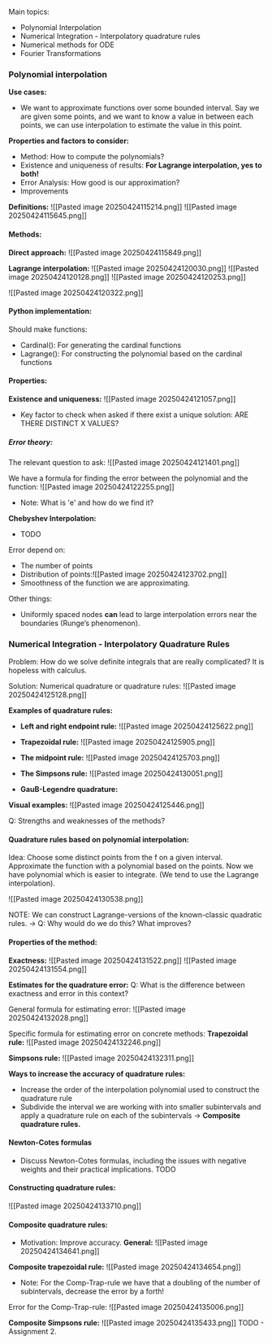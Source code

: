 
Main topics:
- Polynomial Interpolation
- Numerical Integration - Interpolatory quadrature rules 
- Numerical methods for ODE
- Fourier Transformations 


### Polynomial interpolation 
**Use cases:**
- We want to approximate functions over some bounded interval. Say we are given some points, and we want to know a value in between each points, we can use interpolation to estimate the value in this point. 

**Properties and factors to consider:**
- Method: How to compute the polynomials?
- Existence and uniqueness of results: **For Lagrange interpolation, yes to both!** 
- Error Analysis: How good is our approximation?
- Improvements 


**Definitions:**
![[Pasted image 20250424115214.png]]
![[Pasted image 20250424115645.png]]


#### Methods:
**Direct approach:**
![[Pasted image 20250424115849.png]]


**Lagrange interpolation:**
![[Pasted image 20250424120030.png]]
![[Pasted image 20250424120128.png]]
![[Pasted image 20250424120253.png]]

![[Pasted image 20250424120322.png]]


#### Python implementation:
Should make functions:
- Cardinal(): For generating the cardinal functions 
- Lagrange(): For constructing the polynomial based on the cardinal functions  

#### Properties:
**Existence and uniqueness:**
![[Pasted image 20250424121057.png]]
- Key factor to check when asked if there exist a unique solution: ARE THERE DISTINCT X VALUES? 


##### Error theory:
The relevant question to ask:
![[Pasted image 20250424121401.png]]

We have a formula for finding the error between the polynomial and the function:
![[Pasted image 20250424122255.png]]
- Note: What is 'e' and how do we find it?

**Chebyshev Interpolation:**
- TODO 

Error depend on:
- The number of points
- Distribution of points:![[Pasted image 20250424123702.png]]
- Smoothness of the function we are approximating. 

Other things:
- Uniformly spaced nodes **can** lead to large interpolation errors near the boundaries (Runge’s phenomenon).


### Numerical Integration - Interpolatory Quadrature Rules 
Problem: How do we solve definite integrals that are really complicated? It is hopeless with calculus. 

Solution: Numerical quadrature or quadrature rules:
![[Pasted image 20250424125128.png]]

**Examples of quadrature rules:**
- **Left and right endpoint rule:**
![[Pasted image 20250424125622.png]]

- **Trapezoidal rule:** 
![[Pasted image 20250424125905.png]]
- **The midpoint rule:** 
![[Pasted image 20250424125703.png]]

- **The Simpsons rule:**
![[Pasted image 20250424130051.png]]

- **GauB-Legendre quadrature:**




**Visual examples:**
![[Pasted image 20250424125446.png]]

Q: Strengths and weaknesses of the methods? 

#### Quadrature rules based on polynomial interpolation:
Idea: Choose some distinct points from the f on a given interval. Approximate the function with a polynomial based on the points. Now we have polynomial which is easier to integrate. (We tend to use the Lagrange interpolation).

![[Pasted image 20250424130538.png]]

NOTE: We can construct Lagrange-versions of the known-classic quadratic rules.
-> Q: Why would do we do this? What improves? 

#### Properties of the method:
**Exactness:**
![[Pasted image 20250424131522.png]]
![[Pasted image 20250424131554.png]]

**Estimates for the quadrature error:**
Q: What is the difference between exactness and error in this context?

General formula for estimating error:
![[Pasted image 20250424132028.png]]

Specific formula for estimating error on concrete methods:
**Trapezoidal rule:**
![[Pasted image 20250424132246.png]]

**Simpsons rule:**
![[Pasted image 20250424132311.png]]

**Ways to increase the accuracy of quadrature rules:**
- Increase the order of the interpolation polynomial used to construct the quadrature rule
- Subdivide the interval we are working with into smaller subintervals and apply a quadrature rule on each of the subintervals -> **Composite quadrature rules.**



#### Newton-Cotes formulas 
- Discuss Newton-Cotes formulas, including the issues with negative weights and their practical implications.
TODO 



#### Constructing quadrature rules:
![[Pasted image 20250424133710.png]]

#### Composite quadrature rules:
- Motivation: Improve accuracy. 
**General:**
![[Pasted image 20250424134641.png]]


**Composite trapezoidal rule:**
![[Pasted image 20250424134654.png]]
- Note: For the Comp-Trap-rule we have that a doubling of the number of subintervals, decrease the error by a forth! 

Error for the Comp-Trap-rule:
![[Pasted image 20250424135006.png]]

**Composite Simpsons rule:**
![[Pasted image 20250424135433.png]]
TODO - Assignment 2. 
